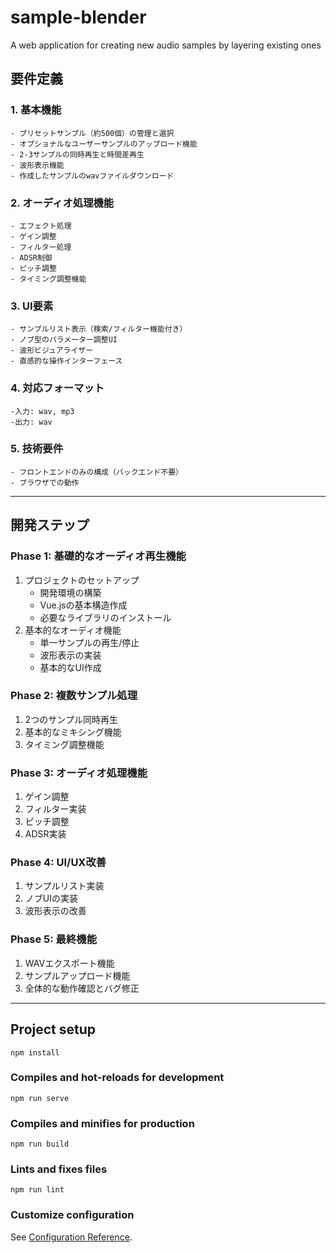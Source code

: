 # sample-blender
A web application for creating new audio samples by layering existing ones

## 要件定義
### 1. 基本機能  
    - プリセットサンプル（約500個）の管理と選択
    - オプショナルなユーザーサンプルのアップロード機能
    - 2-3サンプルの同時再生と時間差再生
    - 波形表示機能
    - 作成したサンプルのwavファイルダウンロード
### 2. オーディオ処理機能
    - エフェクト処理
    - ゲイン調整
    - フィルター処理
    - ADSR制御
    - ピッチ調整
    - タイミング調整機能
### 3. UI要素
    - サンプルリスト表示（検索/フィルター機能付き）
    - ノブ型のパラメーター調整UI
    - 波形ビジュアライザー
    - 直感的な操作インターフェース
### 4. 対応フォーマット
    -入力: wav, mp3
    -出力: wav
### 5. 技術要件
    - フロントエンドのみの構成（バックエンド不要）
    - ブラウザでの動作
---

## 開発ステップ
### Phase 1: 基礎的なオーディオ再生機能

1. プロジェクトのセットアップ
    - 開発環境の構築
    - Vue.jsの基本構造作成
    - 必要なライブラリのインストール
2. 基本的なオーディオ機能
    - 単一サンプルの再生/停止
    - 波形表示の実装
    - 基本的なUI作成

### Phase 2: 複数サンプル処理

1. 2つのサンプル同時再生
2. 基本的なミキシング機能
3. タイミング調整機能

### Phase 3: オーディオ処理機能

1. ゲイン調整
2. フィルター実装
3. ピッチ調整
4. ADSR実装

### Phase 4: UI/UX改善

1. サンプルリスト実装
2. ノブUIの実装
3. 波形表示の改善

### Phase 5: 最終機能

1. WAVエクスポート機能
2. サンプルアップロード機能
3. 全体的な動作確認とバグ修正

---

## Project setup
```
npm install
```

### Compiles and hot-reloads for development
```
npm run serve
```

### Compiles and minifies for production
```
npm run build
```

### Lints and fixes files
```
npm run lint
```

### Customize configuration
See [Configuration Reference](https://cli.vuejs.org/config/).


